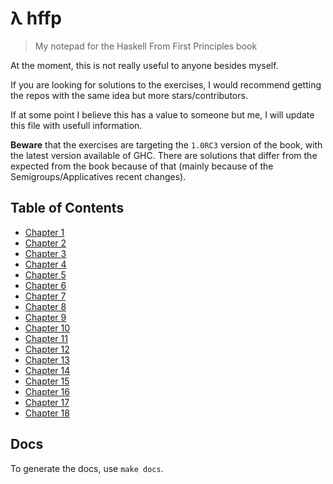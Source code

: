 # λ hffp
> My notepad for the Haskell From First Principles book

At the moment, this is not really useful to anyone besides myself.

If you are looking for solutions to the exercises, I would recommend getting the repos with the same idea but more stars/contributors.

If at some point I believe this has a value to someone but me, I will update this file with usefull information.

**Beware** that the exercises are targeting the `1.0RC3` version of the book, with the latest version available of GHC. There are solutions that differ from the expected from the book because of that (mainly because of the Semigroups/Applicatives recent changes).

## Table of Contents

* [Chapter 1](chapters/chapter-1/README.md)
* [Chapter 2](chapters/chapter-2/README.md)
* [Chapter 3](chapters/chapter-3/README.md)
* [Chapter 4](chapters/chapter-4/README.md)
* [Chapter 5](chapters/chapter-5/README.md)
* [Chapter 6](chapters/chapter-6/README.md)
* [Chapter 7](chapters/chapter-7/README.md)
* [Chapter 8](chapters/chapter-8/README.md)
* [Chapter 9](chapters/chapter-9/README.md)
* [Chapter 10](chapters/chapter-10/README.md)
* [Chapter 11](chapters/chapter-11/README.md)
* [Chapter 12](chapters/chapter-12/README.md)
* [Chapter 13](chapters/chapter-13/README.md)
* [Chapter 14](chapters/chapter-14/README.md)
* [Chapter 15](chapters/chapter-15/README.md)
* [Chapter 16](chapters/chapter-16/README.md)
* [Chapter 17](chapters/chapter-17/README.md)
* [Chapter 18](chapters/chapter-18/README.md)

## Docs

To generate the docs, use `make docs`.
